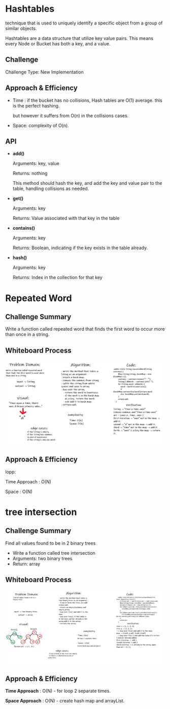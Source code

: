 # Hashtables

technique that is used to uniquely identify a specific object from a group of similar objects.

Hashtables are a data structure that utilize key value pairs. This means every Node or Bucket has both a key, and a value.

## Challenge

Challenge Type: New Implementation

## Approach & Efficiency

- Time : if the bucket has no collisions, Hash tables are O(1) average. this is the perfect hashing.

  but however it suffers from O(n) in the collisions cases.

- Space: complexity of O(n).

## API

- **add()**

  Arguments: key, value

  Returns: nothing

  This method should hash the key, and add the key and value pair to the table, handling collisions as needed.

- **get()**

  Arguments: key

  Returns: Value associated with that key in the table

- **contains()**

  Arguments: key

  Returns: Boolean, indicating if the key exists in the table already.

- **hash()**

  Arguments: key

  Returns: Index in the collection for that key

# Repeated Word

## Challenge Summary

Write a function called repeated word that finds the first word to occur more than once in a string.

## Whiteboard Process

![repeated-word](./CC31.png)

## Approach & Efficiency

lopp:

Time Approach : O(N)

Space : O(N)



# tree intersection

## Challenge Summary

Find all values found to be in 2 binary trees

- Write a function called tree intersection
- Arguments: two binary trees
- Return: array

## Whiteboard Process

![repeated-word](./tree-intersection.png)

## Approach & Efficiency

**Time Approach** : O(N) - for loop 2 separate times.

**Space Approach** : O(N) - create hash map and arrayList.

